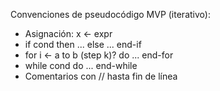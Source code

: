Convenciones de pseudocódigo MVP (iterativo):
- Asignación: x <- expr
- if cond then ... else ... end-if
- for i <- a to b (step k)? do ... end-for
- while cond do ... end-while
- Comentarios con // hasta fin de línea
